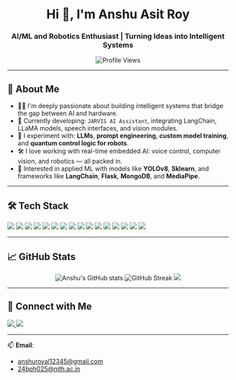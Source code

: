 <!-- GitHub README for Anshu Asit Roy -->

<h1 align="center">Hi 👋, I'm Anshu Asit Roy</h1>
<h3 align="center">AI/ML and Robotics Enthusiast | Turning Ideas into Intelligent Systems</h3>

<p align="center">
  <img src="https://komarev.com/ghpvc/?username=AnshuRoy25&label=Profile%20views&color=0e75b6&style=flat" alt="Profile Views" />
</p>

---

## 🧠 About Me

- 🧑‍💻 I'm deeply passionate about building intelligent systems that bridge the gap between AI and hardware.
- 🤖 Currently developing: `JARVIS AI Assistant`, integrating LangChain, LLaMA models, speech interfaces, and vision modules.
- 🧪 I experiment with: **LLMs**, **prompt engineering**, **custom model training**, and **quantum control logic for robots**.
- 🛠️ I love working with real-time embedded AI: voice control, computer vision, and robotics — all packed in.
- 🚀 Interested in applied ML with models like **YOLOv8**, **Sklearn**, and frameworks like **LangChain**, **Flask**, **MongoDB**, and **MediaPipe**.

---

## 🛠️ Tech Stack

<p align="left">
  <!-- Languages & Core -->
  <img src="https://img.shields.io/badge/Python-3670A0?style=for-the-badge&logo=python&logoColor=white"/>
  <img src="https://img.shields.io/badge/C++-00599C?style=for-the-badge&logo=c%2B%2B&logoColor=white"/>
  <img src="https://img.shields.io/badge/JavaScript-F7DF1E?style=for-the-badge&logo=javascript&logoColor=black"/>
  
  <!-- Web & Frameworks -->
  <img src="https://img.shields.io/badge/Flask-000000?style=for-the-badge&logo=flask&logoColor=white"/>
  <img src="https://img.shields.io/badge/MongoDB-4EA94B?style=for-the-badge&logo=mongodb&logoColor=white"/>
  
  <!-- AI/ML/LLM -->
  <img src="https://img.shields.io/badge/Scikit--Learn-F7931E?style=for-the-badge&logo=scikit-learn&logoColor=white"/>
  <img src="https://img.shields.io/badge/Pandas-150458?style=for-the-badge&logo=pandas&logoColor=white"/>
  <img src="https://img.shields.io/badge/YOLOv8-FF1493?style=for-the-badge&logo=YOLO&logoColor=white"/>
  <img src="https://img.shields.io/badge/MediaPipe-FF6F00?style=for-the-badge&logo=google&logoColor=white"/>
  <img src="https://img.shields.io/badge/LangChain-0052CC?style=for-the-badge&logo=chainlink&logoColor=white"/>
  <img src="https://img.shields.io/badge/LLaMA-6A5ACD?style=for-the-badge&logo=llama&logoColor=white"/>

  <!-- Audio AI -->
  <img src="https://img.shields.io/badge/SpeechRecognition-8A2BE2?style=for-the-badge&logo=audacity&logoColor=white"/>
  <img src="https://img.shields.io/badge/Pyttsx3-228B22?style=for-the-badge&logo=python&logoColor=white"/>
  
  <!-- Hardware -->
  <img src="https://img.shields.io/badge/Arduino-00979D?style=for-the-badge&logo=arduino&logoColor=white"/>
  <img src="https://img.shields.io/badge/ESP8266-3C3C3C?style=for-the-badge&logo=wifi&logoColor=white"/>
  <img src="https://img.shields.io/badge/OpenCV-5C3EE8?style=for-the-badge&logo=opencv&logoColor=white"/>
</p>

---

## 📈 GitHub Stats

<p align="center">
  <img src="https://github-readme-stats.vercel.app/api?username=AnshuRoy25&show_icons=true&theme=dark" alt="Anshu's GitHub stats" />
  <img src="https://github-readme-streak-stats.herokuapp.com?user=AnshuRoy25&theme=dark" alt="GitHub Streak" />
  <img src="https://github-profile-summary-cards.vercel.app/api/cards/profile-details?username=AnshuRoy25&theme=github_dark" />
</p>

---

## 🔗 Connect with Me

<p align="left">
  <a href="https://www.instagram.com/anshuroy2006/" target="blank">
    <img src="https://img.shields.io/badge/Instagram-E4405F?style=for-the-badge&logo=instagram&logoColor=white"/>
  </a>
  <a href="https://www.linkedin.com/in/anshuroy2006/" target="blank">
    <img src="https://img.shields.io/badge/LinkedIn-0077B5?style=for-the-badge&logo=linkedin&logoColor=white"/>
  </a>
</p>

---

📫 **Email**:  
- anshuroyal12345@gmail.com  
- 24bph025@nith.ac.in
